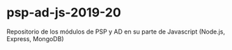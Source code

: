 # psp-ad-js-2019-20
Repositorio de los módulos de PSP y AD en su parte de Javascript (Node.js, Express, MongoDB)
